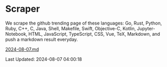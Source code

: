 # Scraper

We scrape the github trending page of these languages: Go, Rust, Python, Ruby, C++, C, Java, Shell, Makefile, Swift, Objective-C, Kotlin, Jupyter-Notebook, HTML, JavaScript, TypeScript, CSS, Vue, TeX, Markdown, and push a markdown result everyday.

[2024-08-07.md](https://github.com/yangwenmai/github-trending-backup/blob/master/2024-08-07.md)

Last Updated: 2024-08-07 04:00:18